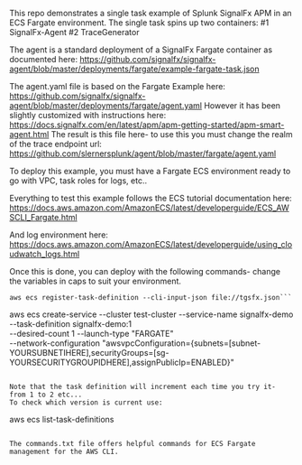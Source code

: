 This repo demonstrates a single task example of Splunk SignalFx APM in an ECS Fargate environment.
The single task spins up two containers:
#1 SignalFx-Agent
#2 TraceGenerator

The agent is a standard deployment of a SignalFx Fargate container as documented here: https://github.com/signalfx/signalfx-agent/blob/master/deployments/fargate/example-fargate-task.json

The agent.yaml file is based on the Fargate Example here: https://github.com/signalfx/signalfx-agent/blob/master/deployments/fargate/agent.yaml
However it has been slightly customized with instructions here: https://docs.signalfx.com/en/latest/apm/apm-getting-started/apm-smart-agent.html
The result is this file here- to use this you must change the realm of the trace endpoint url: https://github.com/slernersplunk/agent/blob/master/fargate/agent.yaml

To deploy this example, you must have a Fargate ECS environment ready to go with VPC, task roles for logs, etc..

Everything to test this example follows the ECS tutorial documentation here: 
https://docs.aws.amazon.com/AmazonECS/latest/developerguide/ECS_AWSCLI_Fargate.html

And log environment here:
https://docs.aws.amazon.com/AmazonECS/latest/developerguide/using_cloudwatch_logs.html

Once this is done, you can deploy with the following commands- change the variables in caps to suit your environment.
```
aws ecs register-task-definition --cli-input-json file://tgsfx.json```
```
aws ecs create-service --cluster test-cluster --service-name signalfx-demo --task-definition signalfx-demo:1 \
--desired-count 1 --launch-type "FARGATE" \
--network-configuration "awsvpcConfiguration={subnets=[subnet-YOURSUBNETIHERE],securityGroups=[sg-YOURSECURITYGROUPIDHERE],assignPublicIp=ENABLED}"
```

Note that the task definition will increment each time you try it- from 1 to 2 etc... 
To check which version is current use:
```
aws ecs list-task-definitions
```

The commands.txt file offers helpful commands for ECS Fargate management for the AWS CLI.
